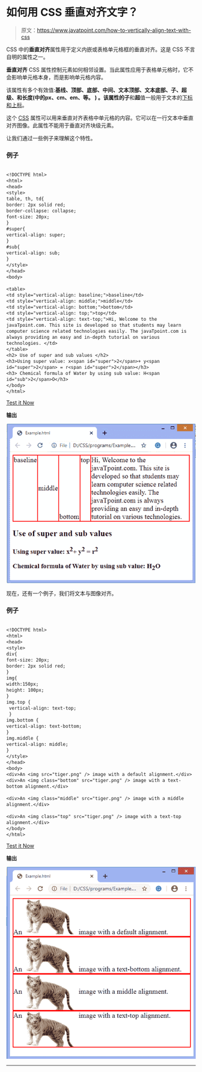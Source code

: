 # 如何用 CSS 垂直对齐文字？

> 原文：<https://www.javatpoint.com/how-to-vertically-align-text-with-css>

CSS 中的**垂直对齐**属性用于定义内嵌或表格单元格框的垂直对齐。这是 CSS 不言自明的属性之一。

**垂直对齐** CSS 属性控制元素如何相邻设置。当此属性应用于表格单元格时，它不会影响单元格本身，而是影响单元格内容。

该属性有多个有效值:**基线、顶部、底部、中间、文本顶部、文本底部、子、超级、**和**长度(**中的**px、cm、em、**等。 **)** 。该属性的**子**和**超**值一般用于文本的[下标和上标](https://www.javatpoint.com/css-superscript-and-subscript)。

这个 [CSS](https://www.javatpoint.com/css-tutorial) 属性可以用来垂直对齐表格中单元格的内容。它可以在一行文本中垂直对齐图像。此属性不能用于垂直对齐块级元素。

让我们通过一些例子来理解这个特性。

### 例子

```

<!DOCTYPE html>  
<html>  
<head>  
<style>  
table, th, td{
border: 2px solid red;
border-collapse: collapse;
font-size: 20px;
}
#super{
vertical-align: super;
}
#sub{
vertical-align: sub;
}
</style>  
</head>  
<body>  

<table>
<td style="vertical-align: baseline;">baseline</td>
<td style="vertical-align: middle;">middle</td>
<td style="vertical-align: bottom;">bottom</td>
<td style="vertical-align: top;">top</td>
<td style="vertical-align: text-top;">Hi, Welcome to the javaTpoint.com. This site is developed so that students may learn computer science related technologies easily. The javaTpoint.com is always providing an easy and in-depth tutorial on various technologies. </td>
</table>
<h2> Use of super and sub values </h2>
<h3>Using super value: x<span id="super">2</span>+ y<span id="super">2</span> = r<span id="super">2</span></h3>
<h3> Chemical formula of Water by using sub value: H<span id="sub">2</span>O</h3>
</body>  
</html>   

```

[Test it Now](https://www.javatpoint.com/oprweb/test.jsp?filename=how-to-vertically-align-text-with-css1)

**输出**

![How to vertically align text with CSS](img/6a1632e93886a89320eb12453efd740e.png)

现在，还有一个例子，我们将文本与图像对齐。

### 例子

```

<!DOCTYPE html>  
<html>  
<head>  
<style>
div{
font-size: 20px;
border: 2px solid red;
}
img{
width:150px;
height: 100px;
}
img.top {
 vertical-align: text-top; 
 }
img.bottom { 
vertical-align: text-bottom; 
}
img.middle { 
vertical-align: middle; 
}
</style>
</head>  
<body>  
<div>An <img src="tiger.png" /> image with a default alignment.</div>
<div>An <img class="bottom" src="tiger.png" /> image with a text-bottom alignment.</div>

<div>An <img class="middle" src="tiger.png" /> image with a middle alignment.</div>

<div>An <img class="top" src="tiger.png" /> image with a text-top alignment.</div>
</body>  
</html>

```

[Test it Now](https://www.javatpoint.com/oprweb/test.jsp?filename=how-to-vertically-align-text-with-css2)

**输出**

![How to vertically align text with CSS](img/22983c68901038df0561ee4dad055c43.png)

* * *